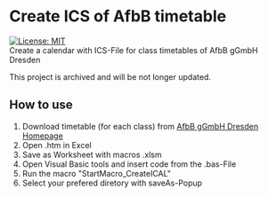 # Create ICS of AfbB timetable
[![License: MIT](https://img.shields.io/badge/License-MIT-yellow.svg)](https://opensource.org/licenses/MIT)\
Create a calendar with ICS-File for class timetables of AfbB gGmbH Dresden

This project is archived and will be not longer updated.

## How to use
1. Download timetable (for each class) from [AfbB gGmbH Dresden Homepage](https://www.afbb.de/de/dresden/intern_dresden.html)
2. Open .htm in Excel
3. Save as Worksheet with macros .xlsm
4. Open Visual Basic tools and insert code from the .bas-File
5. Run the macro "StartMacro_CreateICAL"
6. Select your prefered diretory with saveAs-Popup
